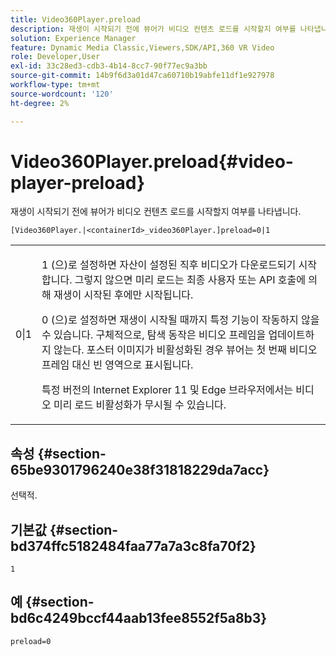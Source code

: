 ```yaml
---
title: Video360Player.preload
description: 재생이 시작되기 전에 뷰어가 비디오 컨텐츠 로드를 시작할지 여부를 나타냅니다.
solution: Experience Manager
feature: Dynamic Media Classic,Viewers,SDK/API,360 VR Video
role: Developer,User
exl-id: 33c28ed3-cdb3-4b14-8cc7-90f77ec9a3bb
source-git-commit: 14b9f6d3a01d47ca60710b19abfe11df1e927978
workflow-type: tm+mt
source-wordcount: '120'
ht-degree: 2%

---
```


# Video360Player.preload{#video-player-preload}

재생이 시작되기 전에 뷰어가 비디오 컨텐츠 로드를 시작할지 여부를 나타냅니다.

`[Video360Player.|<containerId>_video360Player.]preload=0|1`

<table id="table_AE7AAFA9B4374E31B51D06511EB96401"> 
 <tbody> 
  <tr> 
   <td colname="col1"> <p> <span class="codeph"> 0|1 </span> </p> </td> 
   <td colname="col2"> <p> <span class="codeph"> 1 </span>(으)로 설정하면 자산이 설정된 직후 비디오가 다운로드되기 시작합니다. 그렇지 않으면 미리 로드는 최종 사용자 또는 API 호출에 의해 재생이 시작된 후에만 시작됩니다. </p> <p><span class="codeph"> 0 </span>(으)로 설정하면 재생이 시작될 때까지 특정 기능이 작동하지 않을 수 있습니다. 구체적으로, 탐색 동작은 비디오 프레임을 업데이트하지 않는다. 포스터 이미지가 비활성화된 경우 뷰어는 첫 번째 비디오 프레임 대신 빈 영역으로 표시됩니다. </p> <p>특정 버전의 Internet Explorer 11 및 Edge 브라우저에서는 비디오 미리 로드 비활성화가 무시될 수 있습니다. </p> </td> 
  </tr> 
 </tbody> 
</table>

## 속성 {#section-65be9301796240e38f31818229da7acc}

선택적.

## 기본값 {#section-bd374ffc5182484faa77a7a3c8fa70f2}

`1`

## 예 {#section-bd6c4249bccf44aab13fee8552f5a8b3}

`preload=0`
